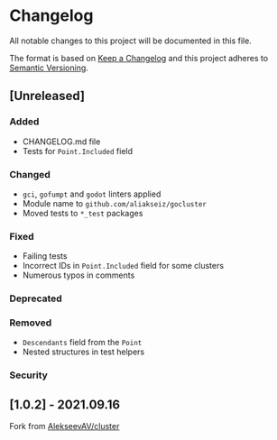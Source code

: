 # Changelog
All notable changes to this project will be documented in this file.

The format is based on [Keep a Changelog](http://keepachangelog.com/en/1.0.0/)
and this project adheres to [Semantic Versioning](http://semver.org/spec/v2.0.0.html).

## [Unreleased]

### Added
- CHANGELOG.md file
- Tests for `Point.Included` field

### Changed
- `gci`, `gofumpt` and `godot` linters applied
- Module name to `github.com/aliakseiz/gocluster`
- Moved tests to `*_test` packages

### Fixed
- Failing tests
- Incorrect IDs in `Point.Included` field for some clusters 
- Numerous typos in comments

### Deprecated

### Removed
- `Descendants` field from the `Point`
- Nested structures in test helpers

### Security

## [1.0.2] - 2021.09.16
Fork from [AlekseevAV/cluster](https://github.com/AlekseevAV/cluster)